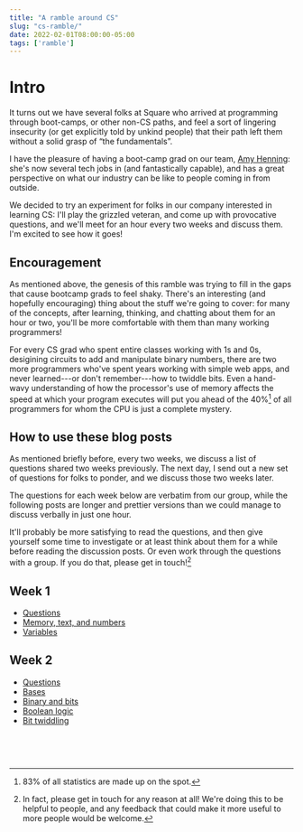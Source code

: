 ```yaml
---
title: "A ramble around CS"
slug: "cs-ramble/"
date: 2022-02-01T08:00:00-05:00
tags: ['ramble']
---
```


# Intro

It turns out we have several folks at Square who arrived at
programming through boot-camps, or other non-CS paths, and feel a sort
of lingering insecurity (or get explicitly told by unkind people) that
their path left them without a solid grasp of “the fundamentals”.

I have the pleasure of having a boot-camp grad on our team, [Amy
Henning](https://amyh.dev/): she's now several tech jobs in (and
fantastically capable), and has a great perspective on what our
industry can be like to people coming in from outside.

We decided to try an experiment for folks in our company interested in
learning CS: I'll play the grizzled veteran, and come up with
provocative questions, and we'll meet for an hour every two weeks and
discuss them. I'm excited to see how it goes!

## Encouragement

As mentioned above, the genesis of this ramble was trying to fill in
the gaps that cause bootcamp grads to feel shaky. There's an
interesting (and hopefully encouraging) thing about the stuff we're
going to cover: for many of the concepts, after learning, thinking,
and chatting about them for an hour or two, you'll be more comfortable
with them than many working programmers!

For every CS grad who spent entire classes working with 1s and 0s,
desigining circuits to add and manipulate binary numbers, there are
two more programmers who've spent years working with simple web apps,
and never learned---or don't remember---how to twiddle bits. Even a
hand-wavy understanding of how the processor's use of memory affects
the speed at which your program executes will put you ahead of the
40%[^1] of all programmers for whom the CPU is just a complete
mystery.

[^1]: 83% of all statistics are made up on the spot[^2].

[^2]: Yes, including this one.

## How to use these blog posts

As mentioned briefly before, every two weeks, we discuss a list of
questions shared two weeks previously. The next day, I send out a new
set of questions for folks to ponder, and we discuss those two weeks
later.

The questions for each week below are verbatim from our group, while
the following posts are longer and prettier versions than we could
manage to discuss verbally in just one hour.

It'll probably be more satisfying to read the questions, and then give
yourself some time to investigate or at least think about them for a
while before reading the discussion posts. Or even work through the
questions with a group. If you do that, please get in touch![^3]

[^3]: In fact, please get in touch for any reason at all! We're doing
this to be helpful to people, and any feedback that could make it more
useful to more people would be welcome.

## Week 1

- [Questions](1a/)
- [Memory, text, and numbers](1b/)
- [Variables](1c/)

## Week 2
- [Questions](2a/)
- [Bases](2b/)
- [Binary and bits](2c/)
- [Boolean logic](2d/)
- [Bit twiddling](2e/)


&nbsp;

&nbsp;
